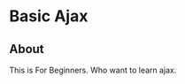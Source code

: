 Basic Ajax
=======================================

## About

This is For Beginners. Who want to learn ajax.


